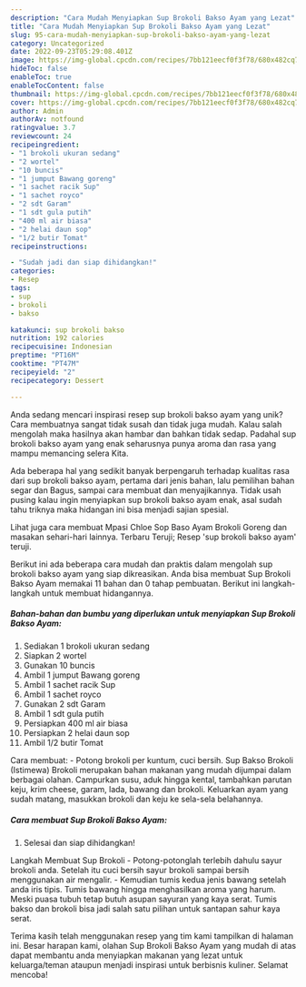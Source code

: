 ```yaml
---
description: "Cara Mudah Menyiapkan Sup Brokoli Bakso Ayam yang Lezat"
title: "Cara Mudah Menyiapkan Sup Brokoli Bakso Ayam yang Lezat"
slug: 95-cara-mudah-menyiapkan-sup-brokoli-bakso-ayam-yang-lezat
category: Uncategorized
date: 2022-09-23T05:29:08.401Z
image: https://img-global.cpcdn.com/recipes/7bb121eecf0f3f78/680x482cq70/sup-brokoli-bakso-ayam-foto-resep-utama.jpg
hideToc: false
enableToc: true
enableTocContent: false
thumbnail: https://img-global.cpcdn.com/recipes/7bb121eecf0f3f78/680x482cq70/sup-brokoli-bakso-ayam-foto-resep-utama.jpg
cover: https://img-global.cpcdn.com/recipes/7bb121eecf0f3f78/680x482cq70/sup-brokoli-bakso-ayam-foto-resep-utama.jpg
author: Admin
authorAv: notfound
ratingvalue: 3.7
reviewcount: 24
recipeingredient:
- "1 brokoli ukuran sedang"
- "2 wortel"
- "10 buncis"
- "1 jumput Bawang goreng"
- "1 sachet racik Sup"
- "1 sachet royco"
- "2 sdt Garam"
- "1 sdt gula putih"
- "400 ml air biasa"
- "2 helai daun sop"
- "1/2 butir Tomat"
recipeinstructions:

- "Sudah jadi dan siap dihidangkan!"
categories:
- Resep
tags:
- sup
- brokoli
- bakso

katakunci: sup brokoli bakso 
nutrition: 192 calories
recipecuisine: Indonesian
preptime: "PT16M"
cooktime: "PT47M"
recipeyield: "2"
recipecategory: Dessert

---
```





Anda sedang mencari inspirasi resep sup brokoli bakso ayam yang unik? Cara membuatnya sangat tidak susah dan tidak juga mudah. Kalau salah mengolah maka hasilnya akan hambar dan bahkan tidak sedap. Padahal sup brokoli bakso ayam yang enak seharusnya punya aroma dan rasa yang mampu memancing selera Kita.





Ada beberapa hal yang sedikit banyak berpengaruh terhadap kualitas rasa dari sup brokoli bakso ayam, pertama dari jenis bahan, lalu pemilihan bahan segar dan Bagus, sampai cara membuat dan menyajikannya. Tidak usah pusing kalau ingin menyiapkan sup brokoli bakso ayam enak,      asal sudah tahu triknya maka hidangan ini bisa menjadi sajian spesial.














Lihat juga cara membuat Mpasi Chloe Sop Baso Ayam Brokoli Goreng dan masakan sehari-hari lainnya. Terbaru Teruji; Resep &#39;sup brokoli bakso ayam&#39; teruji.






Berikut ini ada beberapa cara mudah dan praktis dalam mengolah sup brokoli bakso ayam yang siap dikreasikan. Anda bisa membuat Sup Brokoli Bakso Ayam memakai 11 bahan dan 0 tahap pembuatan. Berikut ini langkah-langkah untuk membuat hidangannya.

<!--inarticleads1-->

##### Bahan-bahan dan bumbu yang diperlukan untuk menyiapkan Sup Brokoli Bakso Ayam:

1. Sediakan 1 brokoli ukuran sedang
1. Siapkan 2 wortel
1. Gunakan 10 buncis
1. Ambil 1 jumput Bawang goreng
1. Ambil 1 sachet racik Sup
1. Ambil 1 sachet royco
1. Gunakan 2 sdt Garam
1. Ambil 1 sdt gula putih
1. Persiapkan 400 ml air biasa
1. Persiapkan 2 helai daun sop
1. Ambil 1/2 butir Tomat


Cara membuat: - Potong brokoli per kuntum, cuci bersih. Sup Bakso Brokoli (Istimewa) Brokoli merupakan bahan makanan yang mudah dijumpai dalam berbagai olahan. Campurkan susu, aduk hingga kental, tambahkan parutan keju, krim cheese, garam, lada, bawang dan brokoli. Keluarkan ayam yang sudah matang, masukkan brokoli dan keju ke sela-sela belahannya. 

<!--inarticleads2-->

##### Cara membuat Sup Brokoli Bakso Ayam:


1. Selesai dan siap dihidangkan!

Langkah Membuat Sup Brokoli - Potong-potonglah terlebih dahulu sayur brokoli anda. Setelah itu cuci bersih sayur brokoli sampai bersih menggunakan air mengalir. - Kemudian tumis kedua jenis bawang setelah anda iris tipis. Tumis bawang hingga menghasilkan aroma yang harum. Meski puasa tubuh tetap butuh asupan sayuran yang kaya serat. Tumis bakso dan brokoli bisa jadi salah satu pilihan untuk santapan sahur kaya serat. 

Terima kasih telah menggunakan resep yang tim kami tampilkan di halaman ini. Besar harapan kami, olahan Sup Brokoli Bakso Ayam yang mudah di atas dapat membantu anda menyiapkan makanan yang lezat untuk keluarga/teman ataupun menjadi inspirasi untuk berbisnis kuliner. Selamat mencoba!
